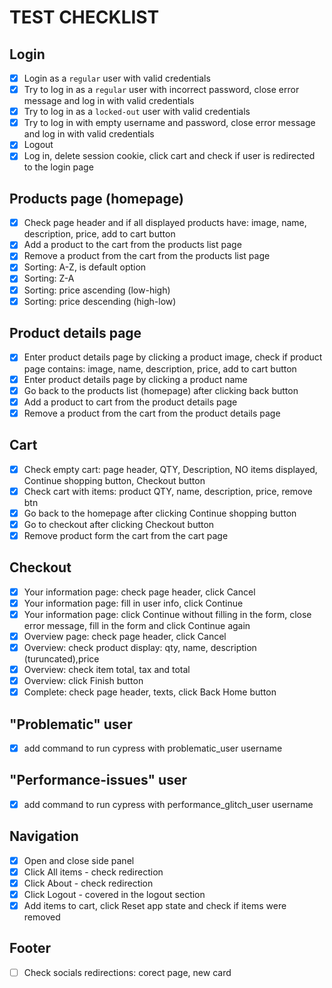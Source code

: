 # TEST CHECKLIST

## Login

- [x] Login as a `regular` user with valid credentials
- [x] Try to log in as a `regular` user with incorrect password, close error message and log in with valid credentials
- [x] Try to log in as a `locked-out` user with valid credentials
- [x] Try to log in with empty username and password, close error message and log in with valid credentials
- [x] Logout
- [x] Log in, delete session cookie, click cart and check if user is redirected to the login page

## Products page (homepage)

- [x] Check page header and if all displayed products have: image, name, description, price, add to cart button
- [x] Add a product to the cart from the products list page
- [x] Remove a product from the cart from the products list page
- [x] Sorting: A-Z, is default option
- [x] Sorting: Z-A
- [x] Sorting: price ascending (low-high)
- [x] Sorting: price descending (high-low)

## Product details page

- [x] Enter product details page by clicking a product image, check if product page contains: image, name, description, price, add to cart button
- [x] Enter product details page by clicking a product name
- [x] Go back to the products list (homepage) after clicking back button
- [x] Add a product to cart from the product details page
- [x] Remove a product from the cart from the product details page

## Cart

- [x] Check empty cart: page header, QTY, Description, NO items displayed, Continue shopping button, Checkout button
- [x] Check cart with items: product QTY, name, description, price, remove btn
- [x] Go back to the homepage after clicking Continue shopping button
- [x] Go to checkout after clicking Checkout button
- [x] Remove product form the cart from the cart page

## Checkout

- [x] Your information page: check page header, click Cancel
- [x] Your information page: fill in user info, click Continue
- [x] Your information page: click Continue without filling in the form, close error message, fill in the form and click Continue again
- [x] Overview page: check page header, click Cancel
- [x] Overview: check product display: qty, name, description (turuncated),price
- [x] Overview: check item total, tax and total
- [x] Overview: click Finish button
- [x] Complete: check page header, texts, click Back Home button

## "Problematic" user

- [x] add command to run cypress with problematic_user username

## "Performance-issues" user

- [x] add command to run cypress with performance_glitch_user username

## Navigation

- [x] Open and close side panel
- [x] Click All items - check redirection
- [x] Click About - check redirection
- [x] Click Logout - covered in the logout section
- [x] Add items to cart, click Reset app state and check if items were removed

## Footer

- [ ] Check socials redirections: corect page, new card

